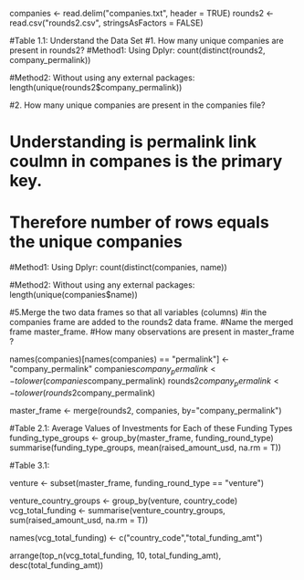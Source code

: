 companies <- read.delim("companies.txt", header = TRUE)
rounds2 <- read.csv("rounds2.csv", stringsAsFactors = FALSE)

#Table 1.1: Understand the Data Set
#1. How many unique companies are present in rounds2?
#Method1: Using Dplyr: 
count(distinct(rounds2, company_permalink))

#Method2: Without using any external packages: 
length(unique(rounds2$company_permalink))


#2. How many unique companies are present in the companies file?
# Understanding is permalink link coulmn in companes is the primary key. 
# Therefore number of rows equals the unique companies
#Method1: Using Dplyr: 
count(distinct(companies, name))

#Method2: Without using any external packages: 
length(unique(companies$name))

#5.Merge the two data frames so that all  variables (columns) 
#in the companies frame are added to the rounds2 data frame.
#Name the merged frame master_frame.
#How many observations are present in master_frame ?


names(companies)[names(companies) == "permalink"] <- "company_permalink"
companies$company_permalink <- tolower(companies$company_permalink)
rounds2$company_permalink <- tolower(rounds2$company_permalink)

master_frame <- merge(rounds2, companies, by="company_permalink")

#Table 2.1: Average Values of Investments for Each of these Funding Types
funding_type_groups <- group_by(master_frame, funding_round_type) 
summarise(funding_type_groups, mean(raised_amount_usd, na.rm = T))

#Table 3.1: 

venture <- subset(master_frame, funding_round_type  == "venture")

venture_country_groups <- group_by(venture, country_code) 
vcg_total_funding <- summarise(venture_country_groups, sum(raised_amount_usd, na.rm = T))

names(vcg_total_funding) <- c("country_code","total_funding_amt")

arrange(top_n(vcg_total_funding, 10, total_funding_amt), desc(total_funding_amt))

